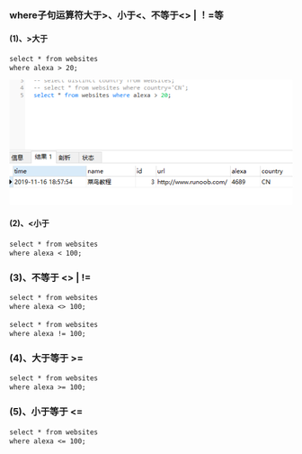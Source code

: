 ### where子句运算符大于>、小于<、不等于<> | ！=等

#### (1)、>大于
```
select * from websites 
where alexa > 20;
```
<img src='img/select_where_gt.png' />

#### (2)、<小于
```
select * from websites 
where alexa < 100;
```

### (3)、不等于 <> | !=
```
select * from websites 
where alexa <> 100;

select * from websites 
where alexa != 100;
```

### (4)、大于等于 >=
```
select * from websites 
where alexa >= 100;
```

### (5)、小于等于 <=
```
select * from websites 
where alexa <= 100;
```